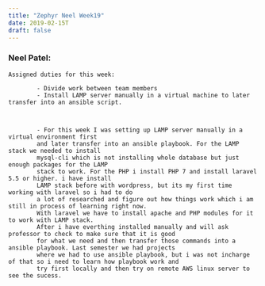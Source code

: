 ```yaml
---
title: "Zephyr Neel Week19"
date: 2019-02-15T
draft: false
---
```

<h3> Neel Patel: </h3>

	Assigned duties for this week:
	
			- Divide work between team members
			- Install LAMP server manually in a virtual machine to later transfer into an ansible script.
				
			

			- For this week I was setting up LAMP server manually in a virtual environment first
			and later transfer into an ansible playbook. For the LAMP stack we needed to install
			mysql-cli which is not installing whole database but just enough packages for the LAMP 
			stack to work. For the PHP i install PHP 7 and install laravel 5.5 or higher. i have install 
			LAMP stack before with wordpress, but its my first time working with laravel so i had to do 
			a lot of researched and figure out how things work which i am still in process of learning right now.
			With laravel we have to install apache and PHP modules for it to work with LAMP stack.
			After i have everthing installed manually and will ask professor to check to make sure that it is good 
			for what we need and then transfer those commands into a ansible playbook. Last semester we had projects 
			where we had to use ansible playbook, but i was not incharge of that so i need to learn how playbook work and
			try first locally and then try on remote AWS linux server to see the sucess.